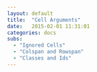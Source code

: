 ```yaml
---
layout: default
title:  "Cell Arguments"
date:   2015-02-01 11:31:01
categories: docs
subs:
  - "Ignored Cells"
  - "Colspan and Rowspan"
  - "Classes and Ids"
---
```


